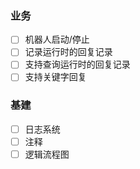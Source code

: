 ### 业务
- [ ] 机器人启动/停止
- [ ] 记录运行时的回复记录
- [ ] 支持查询运行时的回复记录
- [ ] 支持关键字回复

### 基建

- [ ] 日志系统
- [ ] 注释
- [ ] 逻辑流程图